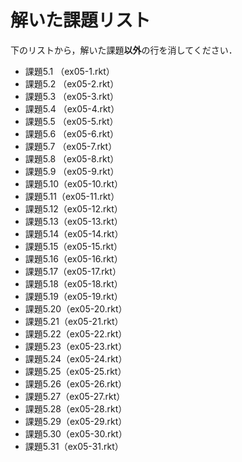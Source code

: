 # 解いた課題リスト

下のリストから，解いた課題**以外**の行を消してください．

* 課題5.1 （ex05-1.rkt）
* 課題5.2 （ex05-2.rkt）
* 課題5.3 （ex05-3.rkt）
* 課題5.4 （ex05-4.rkt）
* 課題5.5 （ex05-5.rkt）
* 課題5.6 （ex05-6.rkt）
* 課題5.7 （ex05-7.rkt）
* 課題5.8 （ex05-8.rkt）
* 課題5.9 （ex05-9.rkt）
* 課題5.10（ex05-10.rkt）
* 課題5.11（ex05-11.rkt）
* 課題5.12（ex05-12.rkt）
* 課題5.13（ex05-13.rkt）
* 課題5.14（ex05-14.rkt）
* 課題5.15（ex05-15.rkt）
* 課題5.16（ex05-16.rkt）
* 課題5.17（ex05-17.rkt）
* 課題5.18（ex05-18.rkt）
* 課題5.19（ex05-19.rkt）
* 課題5.20（ex05-20.rkt）
* 課題5.21（ex05-21.rkt）
* 課題5.22（ex05-22.rkt）
* 課題5.23（ex05-23.rkt）
* 課題5.24（ex05-24.rkt）
* 課題5.25（ex05-25.rkt）
* 課題5.26（ex05-26.rkt）
* 課題5.27（ex05-27.rkt）
* 課題5.28（ex05-28.rkt）
* 課題5.29（ex05-29.rkt）
* 課題5.30（ex05-30.rkt）
* 課題5.31（ex05-31.rkt）
